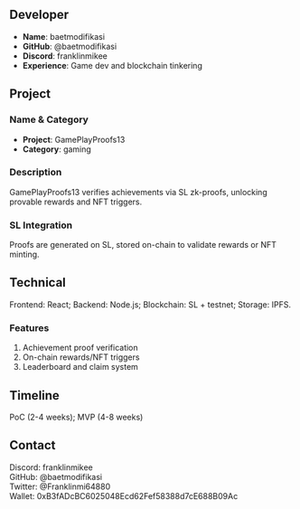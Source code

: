 ## Developer
- **Name**: baetmodifikasi
- **GitHub**: @baetmodifikasi
- **Discord**: franklinmikee
- **Experience**: Game dev and blockchain tinkering

## Project

### Name & Category
- **Project**: GamePlayProofs13
- **Category**: gaming

### Description
GamePlayProofs13 verifies achievements via SL zk-proofs, unlocking provable rewards and NFT triggers.

### SL Integration
Proofs are generated on SL, stored on-chain to validate rewards or NFT minting.

## Technical
Frontend: React; Backend: Node.js; Blockchain: SL + testnet; Storage: IPFS.

### Features
1. Achievement proof verification
2. On-chain rewards/NFT triggers
3. Leaderboard and claim system

## Timeline
PoC (2-4 weeks); MVP (4-8 weeks)

## Contact
Discord: franklinmikee  
GitHub: @baetmodifikasi  
Twitter: @Franklinmi64880  
Wallet: 0xB3fADcBC6025048Ecd62Fef58388d7cE688B09Ac

<!-- Comment: Straightforward implementation, good for rapid prototyping. -->
